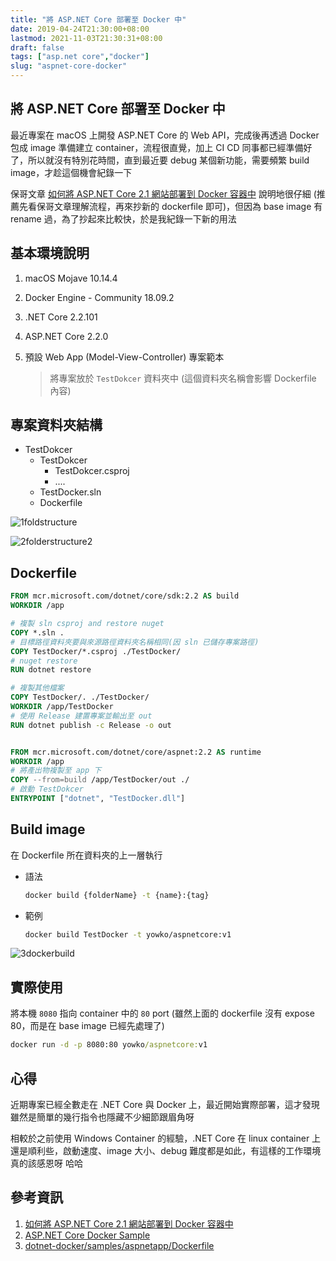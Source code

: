 ```yaml
---
title: "將 ASP.NET Core 部署至 Docker 中"
date: 2019-04-24T21:30:00+08:00
lastmod: 2021-11-03T21:30:31+08:00
draft: false
tags: ["asp.net core","docker"]
slug: "aspnet-core-docker"
---
```

## 將 ASP.NET Core 部署至 Docker 中

最近專案在 macOS 上開發 ASP.NET Core 的 Web API，完成後再透過 Docker 包成 image 準備建立 container，流程很直覺，加上 CI CD 同事都已經準備好了，所以就沒有特別花時間，直到最近要 debug 某個新功能，需要頻繁 build image，才趁這個機會紀錄一下

保哥文章 [如何將 ASP.NET Core 2.1 網站部署到 Docker 容器中](https://blog.miniasp.com/post/2018/08/25/How-to-deploy-ASPNET-Core-to-Docker-Container) 說明地很仔細 (推薦先看保哥文章理解流程，再來抄新的 dockerfile 即可)，但因為 base image 有 rename 過，為了抄起來比較快，於是我紀錄一下新的用法

## 基本環境說明

1. macOS Mojave 10.14.4
2. Docker Engine - Community 18.09.2
3. .NET Core 2.2.101
4. ASP.NET Core  2.2.0
5. 預設 Web App (Model-View-Controller) 專案範本

    > 將專案放於 `TestDokcer` 資料夾中 (這個資料夾名稱會影響 Dockerfile 內容)

## 專案資料夾結構

- TestDokcer
  - TestDokcer
    - TestDokcer.csproj
    - ....
  - TestDocker.sln
  - Dockerfile

![1foldstructure](https://user-images.githubusercontent.com/3851540/56672279-c0868d00-66e8-11e9-92db-9dd0aad93195.png)

![2folderstructure2](https://user-images.githubusercontent.com/3851540/56672281-c0868d00-66e8-11e9-91a4-86a36e3c8c7d.png)

## Dockerfile

```dockerfile
FROM mcr.microsoft.com/dotnet/core/sdk:2.2 AS build
WORKDIR /app

# 複製 sln csproj and restore nuget
COPY *.sln .
# 目標路徑資料夾要與來源路徑資料夾名稱相同(因 sln 已儲存專案路徑)
COPY TestDocker/*.csproj ./TestDocker/
# nuget restore
RUN dotnet restore

# 複製其他檔案
COPY TestDocker/. ./TestDocker/
WORKDIR /app/TestDocker
# 使用 Release 建置專案並輸出至 out
RUN dotnet publish -c Release -o out


FROM mcr.microsoft.com/dotnet/core/aspnet:2.2 AS runtime
WORKDIR /app
# 將產出物複製至 app 下
COPY --from=build /app/TestDocker/out ./
# 啟動 TestDokcer
ENTRYPOINT ["dotnet", "TestDocker.dll"]

```

## Build image

在 Dockerfile 所在資料夾的上一層執行

- 語法

    ```bash
    docker build {folderName} -t {name}:{tag}
    ```

- 範例

    ```bash
    docker build TestDocker -t yowko/aspnetcore:v1
    ```

![3dockerbuild](https://user-images.githubusercontent.com/3851540/56672282-c11f2380-66e8-11e9-8205-269c89a38a4a.png)

## 實際使用

將本機 `8080` 指向 container 中的 `80` port (雖然上面的 dockerfile 沒有 expose 80，而是在 base image 已經先處理了)

```cmd
docker run -d -p 8080:80 yowko/aspnetcore:v1
```

## 心得

近期專案已經全數走在 .NET Core 與 Docker 上，最近開始實際部署，這才發現雖然是簡單的幾行指令也隱藏不少細節跟眉角呀

相較於之前使用 Windows Container 的經驗，.NET Core 在 linux container 上還是順利些，啟動速度、image 大小、debug 難度都是如此，有這樣的工作環境真的該感恩呀  哈哈

## 參考資訊

1. [如何將 ASP.NET Core 2.1 網站部署到 Docker 容器中](https://blog.miniasp.com/post/2018/08/25/How-to-deploy-ASPNET-Core-to-Docker-Container)
2. [ASP.NET Core Docker Sample](https://github.com/dotnet/dotnet-docker/blob/master/samples/aspnetapp/README.md)
3. [dotnet-docker/samples/aspnetapp/Dockerfile](https://github.com/dotnet/dotnet-docker/blob/master/samples/aspnetapp/Dockerfile)
